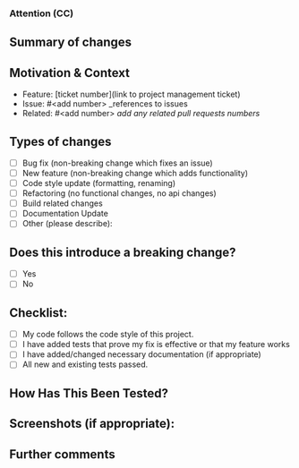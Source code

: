 
### Attention (CC)
<!--- Bring to the attention of others -->

## Summary of changes
<!-- Description of the changes included in this pull request. Steps to follow to confirm the feature is completed or the bug/issue is resolved. Are there any dependencies? Does this code break any existing functionality or introduce any risk? -->

## Motivation & Context
- Feature: [ticket number](link to project management ticket)
- Issue: #\<add number\> _references to issues  
- Related: #\<add number\> _add any related pull requests numbers_

## Types of changes
<!--- What types of changes does your code introduce? Put an `x` in all the boxes that apply: -->
- [ ] Bug fix (non-breaking change which fixes an issue)
- [ ] New feature (non-breaking change which adds functionality)
- [ ] Code style update (formatting, renaming)
- [ ] Refactoring (no functional changes, no api changes)
- [ ] Build related changes
- [ ] Documentation Update 
- [ ] Other (please describe):

## Does this introduce a breaking change?

<!--- _Breaking change is defined as_ __"A fix or feature that would cause existing functionality to change." -->
- [ ] Yes
- [ ] No

<!--- If this introduces a breaking change, please describe the impact and migration path for existing modules below. -->

## Checklist:
<!--- Put an `x` in the boxes that apply. -->
- [ ] My code follows the code style of this project.
- [ ] I have added tests that prove my fix is effective or that my feature works
- [ ] I have added/changed necessary documentation (if appropriate)
- [ ] All new and existing tests passed.

## How Has This Been Tested?
<!--- Please describe in detail how you tested your changes. -->
<!--- Include details of your testing environment, and the tests you ran to -->
<!--- see how your change affects other areas of the code, etc. -->

## Screenshots (if appropriate):

## Further comments

<!--- If this is a relatively large or complex change, kick off the discussion by explaining why you chose the solution you did and what alternatives you considered, etc... -->
